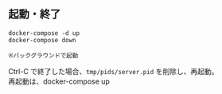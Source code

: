 ## 起動・終了
```
docker-compose -d up
docker-compose down

※バックグラウンドで起動
```
Ctrl-C で終了した場合、```tmp/pids/server.pid``` を削除し、再起動。  
再起動は、docker-compose up

